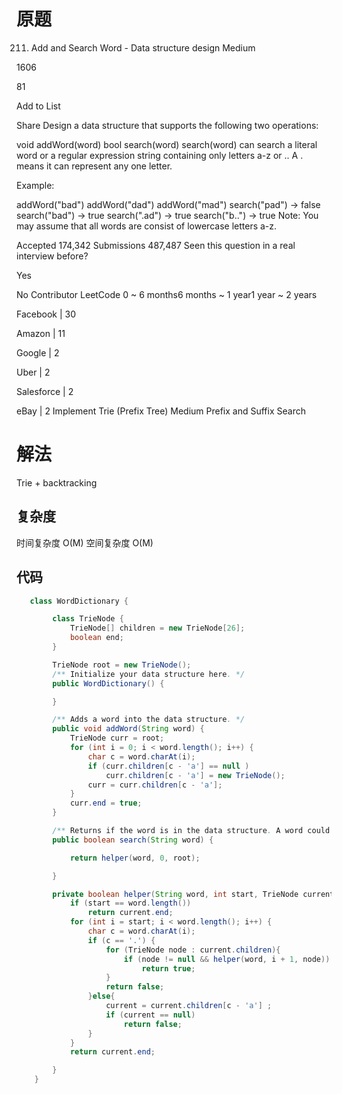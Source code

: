 # 原题
211. Add and Search Word - Data structure design
Medium

1606

81

Add to List

Share
Design a data structure that supports the following two operations:

void addWord(word)
bool search(word)
search(word) can search a literal word or a regular expression string containing only letters a-z or .. A . means it can represent any one letter.

Example:

addWord("bad")
addWord("dad")
addWord("mad")
search("pad") -> false
search("bad") -> true
search(".ad") -> true
search("b..") -> true
Note:
You may assume that all words are consist of lowercase letters a-z.

Accepted
174,342
Submissions
487,487
Seen this question in a real interview before?

Yes

No
Contributor
LeetCode
0 ~ 6 months6 months ~ 1 year1 year ~ 2 years

Facebook
|
30

Amazon
|
11

Google
|
2

Uber
|
2

Salesforce
|
2

eBay
|
2
Implement Trie (Prefix Tree)
Medium
Prefix and Suffix Search

# 解法

Trie + backtracking

## 复杂度
时间复杂度 O(M)
空间复杂度 O(M)


## 代码
```Java
   class WordDictionary {

        class TrieNode {
            TrieNode[] children = new TrieNode[26];
            boolean end;
        }

        TrieNode root = new TrieNode();
        /** Initialize your data structure here. */
        public WordDictionary() {

        }

        /** Adds a word into the data structure. */
        public void addWord(String word) {
            TrieNode curr = root;
            for (int i = 0; i < word.length(); i++) {
                char c = word.charAt(i);
                if (curr.children[c - 'a'] == null )
                    curr.children[c - 'a'] = new TrieNode();
                curr = curr.children[c - 'a'];
            }
            curr.end = true;
        }

        /** Returns if the word is in the data structure. A word could contain the dot character '.' to represent any one letter. */
        public boolean search(String word) {

            return helper(word, 0, root);

        }

        private boolean helper(String word, int start, TrieNode current){
            if (start == word.length())
                return current.end;
            for (int i = start; i < word.length(); i++) {
                char c = word.charAt(i);
                if (c == '.') {
                    for (TrieNode node : current.children){
                        if (node != null && helper(word, i + 1, node))
                            return true;
                    }
                    return false;
                }else{
                    current = current.children[c - 'a'] ;
                    if (current == null)
                        return false;
                }
            }
            return current.end;

        }
    }
```
